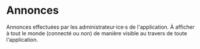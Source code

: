 Annonces
========

Annonces effectuées par les administrateur·ice·s de l'application.
À afficher à tout le monde (connecté ou non) de manière visible au travers de toute l'application.
